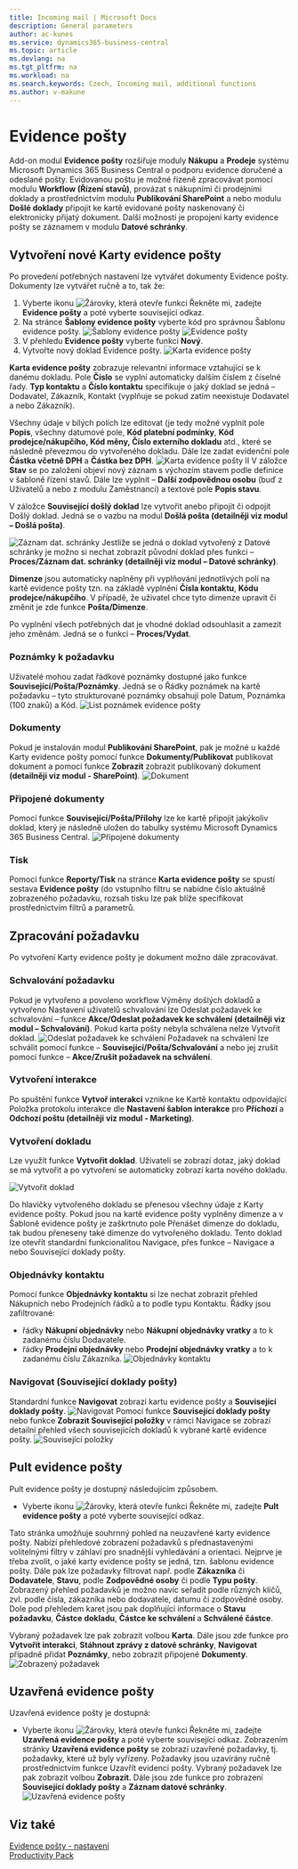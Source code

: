 ```yaml
---
title: Incoming mail | Microsoft Docs
description: General parameters
author: ac-kunes
ms.service: dynamics365-business-central
ms.topic: article
ms.devlang: na
ms.tgt_pltfrm: na
ms.workload: na
ms.search.keywords: Czech, Incoming mail, additional functions
ms.author: v-makune
---
```

# Evidence pošty

Add-on modul **Evidence pošty** rozšiřuje moduly **Nákupu** a **Prodeje** systému Microsoft Dynamics 365 Business Central o podporu evidence doručené a odeslané pošty. Evidovanou poštu je možné řízeně zpracovávat pomocí modulu **Workflow (Řízení stavů)**, provázat s nákupními či prodejními doklady a prostřednictvím modulu **Publikování SharePoint** a nebo modulu **Došlé doklady** připojit ke kartě evidované pošty naskenovaný či elektronicky přijatý dokument. Další možností je propojení karty evidence pošty se záznamem v modulu **Datové schránky**.

## Vytvoření nové Karty evidence pošty
Po provedení potřebných nastavení lze vytvářet dokumenty Evidence pošty. Dokumenty lze vytvářet ručně a to, tak že:
1. Vyberte ikonu ![Žárovky, která otevře funkci Řekněte mi](media/ui-search/search_small.png "Řekněte mi, co chcete dělat"), zadejte **Evidence pošty** a poté vyberte související odkaz. 
2. Na stránce **Šablony evidence pošty** vyberte kód pro správnou Šablonu evidence pošty.
![Šablony evidence pošty](media/IM-mail-record-templates.png)
![Evidence pošty](media/IM-incoming-mail.png)
3. V přehledu **Evidence pošty** vyberte funkci **Nový**.
4. Vytvořte nový doklad Evidence pošty.
![Karta evidence pošty](media/IM-incoming-mail-card.png)

**Karta evidence pošty** zobrazuje relevantní informace vztahující se k danému dokladu. Pole **Číslo** se vyplní automaticky dalším číslem z číselné řady. **Typ kontaktu** a **Číslo kontaktu** specifikuje o jaký doklad se jedná – Dodavatel, Zákazník, Kontakt (vyplňuje se pokud zatím neexistuje Dodavatel a nebo Zákazník).

Všechny údaje v bílých polích lze editovat (je tedy možné vyplnit pole **Popis**, všechny datumové pole, **Kód platební podmínky**, **Kód prodejce/nákupčího, Kód měny, Číslo externího dokladu** atd., které se následně převezmou do vytvořeného dokladu. Dále lze zadat evidenční pole **Částka včetně DPH** a **Částka bez DPH**.
![Karta evidence pošty II](media/IM-incoming-card-mail.png)
V záložce **Stav** se po založení objeví nový záznam s výchozím stavem podle definice v šabloně řízení stavů. Dále lze vyplnit – **Další zodpovědnou osobu** (buď z Uživatelů a nebo z modulu Zaměstnanci) a textové pole **Popis stavu**.

V záložce **Související došlý doklad** lze vytvořit anebo připojit či odpojit Došlý doklad. Jedná se o vazbu na modul **Došlá pošta (detailněji viz modul – Došlá pošta)**.

![Záznam dat. schránky](media/IM-data_record.png)
Jestliže se jedná o doklad vytvořený z Datové schránky je možno si nechat zobrazit původní doklad přes funkci – **Proces/Záznam dat. schránky (detailněji viz  modul – Datové schránky)**.

**Dimenze** jsou automaticky naplněny při vyplňování jednotlivých polí na kartě evidence pošty tzn. na základě vyplnění **Čísla kontaktu**, **Kódu prodejce/nákupčího**. V případě, že uživatel chce tyto dimenze upravit či změnit je zde funkce **Pošta/Dimenze**.

Po vyplnění všech potřebných dat je vhodné doklad odsouhlasit a zamezit jeho změnám. Jedná se o funkci – **Proces/Vydat**.

### Poznámky k požadavku
Uživatelé mohou zadat řádkové poznámky dostupné jako funkce **Související/Pošta/Poznámky**. Jedná se o Řádky poznámek na kartě požadavku – tyto strukturované poznámky obsahují pole Datum, Poznámka (100 znaků) a Kód.
![List poznámek evidence pošty](media/IM-sheet.png)
### Dokumenty
Pokud je instalován modul **Publikování SharePoint**, pak je možné u každé Karty evidence pošty pomocí funkce **Dokumenty/Publikovat** publikovat dokument a pomocí funkce **Zobrazit** zobrazit publikovaný dokument **(detailněji viz modul - SharePoint)**.
![Dokument](media/IM-doc_publish.png)
### Připojené dokumenty
Pomocí funkce **Související/Pošta/Přílohy** lze ke kartě připojit jakýkoliv doklad, který je následně uložen do tabulky systému Microsoft Dynamics 365 Business Central.
![Připojené dokumenty](media/IM-doc_attached.png)
### Tisk
Pomocí funkce **Reporty/Tisk** na stránce **Karta evidence pošty** se spustí sestava **Evidence pošty** (do vstupního filtru se nabídne číslo aktuálně zobrazeného požadavku, rozsah tisku lze pak blíže specifikovat prostřednictvím filtrů a parametrů.

## Zpracování požadavku
Po vytvoření Karty evidence pošty je dokument možno dále zpracovávat.
### Schvalování požadavku
Pokud je vytvořeno a povoleno workflow Výměny došlých dokladů a vytvořeno Nastavení uživatelů schvalování lze Odeslat požadavek ke schvalování – funkce **Akce/Odeslat požadavek ke schválení (detailněji viz modul – Schvalování)**. Pokud karta pošty nebyla schválena nelze Vytvořit doklad.
![Odeslat požadavek ke schválení](media/IM-send_request.png)
Požadavek na schválení lze schválit pomocí funkce – **Související/Pošta/Schvalování** a nebo jej zrušit pomocí funkce – **Akce/Zrušit požadavek na schválení**.

### Vytvoření interakce
Po spuštění funkce **Vytvoř interakci** vznikne ke Kartě kontaktu odpovídající Položka protokolu interakce dle **Nastavení šablon interakce** pro **Příchozí** a **Odchozí poštu (detailněji viz modul - Marketing)**.
### Vytvoření dokladu
Lze využít funkce **Vytvořit doklad**. Uživateli se zobrazí dotaz, jaký doklad se má vytvořit a po vytvoření se automaticky zobrazí karta nového dokladu.

![Vytvořit doklad](media/IM-doc_create.png)

Do hlavičky vytvořeného dokladu se přenesou všechny údaje z Karty evidence pošty. Pokud jsou na kartě evidence pošty vyplněny dimenze a v Šabloně evidence pošty je zaškrtnuto pole Přenášet dimenze do dokladu, tak budou přeneseny také dimenze do vytvořeného dokladu. Tento doklad lze otevřít standardní funkcionalitou Navigace, přes funkce – Navigace a nebo Související doklady pošty.
### Objednávky kontaktu
Pomocí funkce **Objednávky kontaktu** si lze nechat zobrazit přehled Nákupních nebo Prodejních řádků a to podle typu Kontaktu. Řádky jsou zafiltrované:
- řádky **Nákupní objednávky** nebo **Nákupní objednávky vratky** a to k zadanému číslu Dodavatele.
- řádky **Prodejní objednávky** nebo **Prodejní objednávky vratky** a to k zadanému číslu Zákazníka.
![Objednávky kontaktu](media/IM-order.png)
### Navigovat (Související doklady pošty)
Standardní funkce **Navigovat** zobrazí kartu evidence pošty a **Související doklady pošty**.
![Navigovat](media/IM-navigate.png)
Pomocí funkce **Související doklady pošty** nebo funkce **Zobrazit Související položky** v rámci Navigace se zobrazí detailní přehled všech souvisejících dokladů k vybrané kartě evidence pošty.
![Související položky](media/IM-related_item.png)
## Pult evidence pošty
Pult evidence pošty je dostupný následujícím způsobem.
- Vyberte ikonu ![Žárovky, která otevře funkci Řekněte mi](media/ui-search/search_small.png "Řekněte mi, co chcete dělat"), zadejte **Pult evidence pošty** a poté vyberte související odkaz.

Tato stránka umožňuje souhrnný pohled na neuzavřené karty evidence pošty. Nabízí přehledové zobrazení požadavků s přednastavenými volitelnými filtry v záhlaví pro snadnější vyhledávání a orientaci. Nejprve je třeba zvolit, o jaké karty evidence pošty se jedná, tzn. šablonu evidence pošty. Dále pak lze požadavky filtrovat např. podle **Zákazníka** či **Dodavatele**, **Stavu**, podle **Zodpovědné osoby** či podle **Typu pošty**. Zobrazený přehled požadavků je možno navíc seřadit podle různých klíčů, zvl. podle čísla, zákazníka nebo dodavatele, datumu či zodpovědné osoby. Dole pod přehledem karet jsou pak doplňující informace o **Stavu požadavku**, **Částce dokladu**, **Částce ke schválení** a **Schválené částce**.

Vybraný požadavek lze pak zobrazit volbou **Karta**. Dále jsou zde funkce pro **Vytvořit interakci**, **Stáhnout zprávy z datové schránky**, **Navigovat** případně přidat **Poznámky**, nebo zobrazit připojené **Dokumenty**.
![Zobrazený požadavek](media/IM-mail.png)
## Uzavřená evidence pošty
Uzavřená evidence pošty je dostupná:
- Vyberte ikonu ![Žárovky, která otevře funkci Řekněte mi](media/ui-search/search_small.png "Řekněte mi, co chcete dělat"), zadejte **Uzavřená evidence pošty** a poté vyberte související odkaz.
Zobrazením stránky **Uzavřená evidence pošty** se zobrazí uzavřené požadavky, tj. požadavky, které už byly vyřízeny. Požadavky jsou uzavírány ručně prostřednictvím funkce Uzavřít evidenci pošty.
Vybraný požadavek lze pak zobrazit volbou **Zobrazit**. Dále jsou zde funkce pro zobrazení **Související doklady pošty** a **Záznam datové schránky**.
![Uzavřená evidence pošty](media/IM-closed_mail.png)





## Viz také
[Evidence pošty - nastavení](ac-incoming-mail-setup.md)  
[Productivity Pack](ac-productivity-pack.md)
